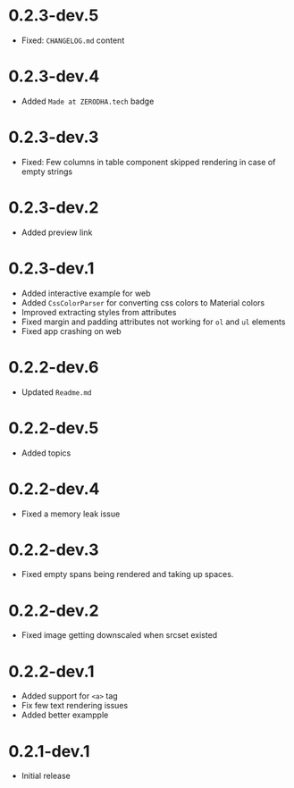 # 0.2.3-dev.5

- Fixed: `CHANGELOG.md` content

# 0.2.3-dev.4

- Added `Made at ZERODHA.tech` badge

# 0.2.3-dev.3

- Fixed: Few columns in table component skipped rendering in case of empty strings

# 0.2.3-dev.2

- Added preview link

# 0.2.3-dev.1

- Added interactive example for web
- Added `CssColorParser` for converting css colors to Material colors
- Improved extracting styles from attributes
- Fixed margin and padding attributes not working for `ol` and `ul` elements
- Fixed app crashing on web

# 0.2.2-dev.6

- Updated `Readme.md`

# 0.2.2-dev.5

- Added topics

# 0.2.2-dev.4

- Fixed a memory leak issue

# 0.2.2-dev.3

- Fixed empty spans being rendered and taking up spaces.

# 0.2.2-dev.2

- Fixed image getting downscaled when srcset existed

# 0.2.2-dev.1

- Added support for `<a>` tag
- Fix few text rendering issues
- Added better exampple

# 0.2.1-dev.1

- Initial release
